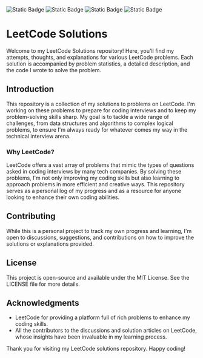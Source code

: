 <div>
<img alt="Static Badge" src="https://img.shields.io/badge/Total%20Problems%20Solved-17-blue">
<img alt="Static Badge" src="https://img.shields.io/badge/Hard Solved-1-red">
<img alt="Static Badge" src="https://img.shields.io/badge/Medium%20Solved-9-orange">
<img alt="Static Badge" src="https://img.shields.io/badge/HardSolved-7-emerlad">
</div>





# LeetCode Solutions

Welcome to my LeetCode Solutions repository! Here, you'll find my attempts, thoughts, and explanations for various LeetCode problems. Each solution is accompanied by problem statistics, a detailed description, and the code I wrote to solve the problem.

## Introduction

This repository is a collection of my solutions to problems on LeetCode. I'm working on these problems to prepare for coding interviews and to keep my problem-solving skills sharp. My goal is to tackle a wide range of challenges, from data structures and algorithms to complex logical problems, to ensure I'm always ready for whatever comes my way in the technical interview arena.

### Why LeetCode?

LeetCode offers a vast array of problems that mimic the types of questions asked in coding interviews by many tech companies. By solving these problems, I'm not only improving my coding skills but also learning to approach problems in more efficient and creative ways. This repository serves as a personal log of my progress and as a resource for anyone looking to enhance their own coding abilities.

## Contributing

While this is a personal project to track my own progress and learning, I'm open to discussions, suggestions, and contributions on how to improve the solutions or explanations provided.

## License

This project is open-source and available under the MIT License. See the LICENSE file for more details.

## Acknowledgments

- LeetCode for providing a platform full of rich problems to enhance my coding skills.
- All the contributors to the discussions and solution articles on LeetCode, whose insights have been invaluable in my learning process.

Thank you for visiting my LeetCode solutions repository. Happy coding!

